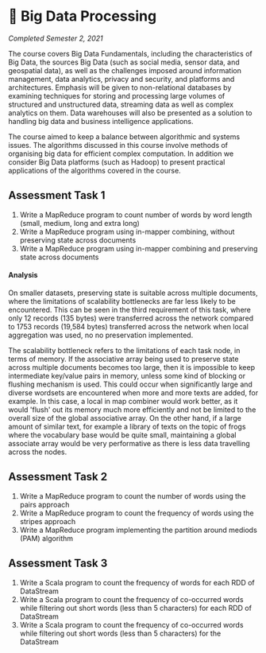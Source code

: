 # 💾 Big Data Processing

_Completed Semester 2, 2021_

The course covers Big Data Fundamentals, including the characteristics of Big Data, the sources Big Data (such as social media, sensor data, and geospatial data), as well as the challenges imposed around information management, data analytics, privacy and security, and platforms and architectures. Emphasis will be given to non-relational databases by examining techniques for storing and processing large volumes of structured and unstructured data, streaming data as well as complex analytics on them. Data warehouses will also be presented as a solution to handling big data and business intelligence applications.

The course aimed to keep a balance between algorithmic and systems issues. The algorithms discussed in this course involve methods of organising big data for efficient complex computation. In addition we consider Big Data platforms (such as Hadoop) to present practical applications of the algorithms covered in the course.

## Assessment Task 1

1. Write a MapReduce program to count number of words by word length (small, medium, long and extra long)
2. Write a MapReduce program using in-mapper combining, without preserving state across documents
3. Write a MapReduce program using in-mapper combining and preserving state across documents

#### Analysis

On smaller datasets, preserving state is suitable across multiple documents, where the limitations of scalability bottlenecks are far less likely to be encountered. This can be seen in the third requirement of this task, where only 12 records (135 bytes) were transferred across the network compared to 1753 records (19,584 bytes) transferred across the network when local aggregation was used,  no no preservation implemented.

The scalability bottleneck refers to the limitations of each task node, in terms of memory. If the associative array being used to preserve state across multiple documents becomes too large, then it is impossible to keep intermediate key/value pairs in memory, unless some kind of blocking or flushing mechanism is used. This could occur when significantly large and diverse wordsets are encountered when more and more texts are added, for example. In this case, a local in map combiner would work better, as it would 'flush' out its memory much more efficiently and not be limited to the overall size of the global associative array. On the other hand, if a large amount of similar text, for example a library of texts on the topic of frogs where the vocabulary base would be quite small, maintaining a global associate array would be very performative as there is less data travelling across the nodes.

## Assessment Task 2

1. Write a MapReduce program to count the number of words using the pairs approach
2. Write a MapReduce program to count the frequency of words using the stripes approach
3. Write a MapReduce program implementing the partition around mediods (PAM) algorithm

## Assessment Task 3

1. Write a Scala program to count the frequency of words for each RDD of DataStream
2. Write a Scala program to count the frequency of co-occurred words while filtering out short words (less than 5 characters) for each RDD of DataStream
3. Write a Scala program to count the frequency of co-occurred words while filtering out short words (less than 5 characters) for the DataStream
